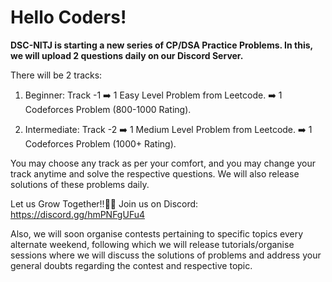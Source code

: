 # Hello Coders!
<b> DSC-NITJ is starting a new series of CP/DSA Practice Problems. In this, we will upload 2 questions daily on our Discord Server. </b>

There will be 2 tracks:
1. Beginner: Track -1 
➡️ 1 Easy Level Problem from Leetcode.
➡️ 1 Codeforces Problem (800-1000 Rating).

2. Intermediate: Track -2 
➡️ 1 Medium Level Problem from Leetcode.
➡️ 1 Codeforces Problem (1000+ Rating).

You may choose any track as per your comfort, and you may change your track anytime and solve the respective questions. We will also release solutions of these problems daily.

Let us Grow Together!!🤝🤝
Join us on Discord: https://discord.gg/hmPNFgUFu4

Also, we will soon organise contests pertaining to specific topics every alternate weekend, following which we will release tutorials/organise sessions where we will discuss the solutions of problems and address your general doubts regarding the contest and respective topic.
